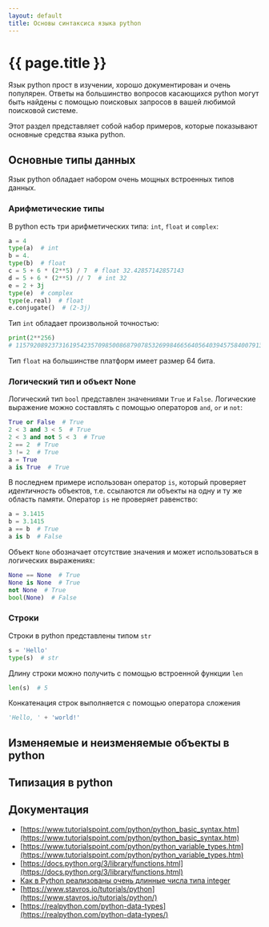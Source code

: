 ```yaml
---
layout: default
title: Основы синтаксиса языка python
---
```


# {{ page.title }}

Язык python прост в изучении, хорошо документирован и очень популярен. Ответы на большинство вопросов касающихся python могут быть найдены с помощью поисковых запросов в вашей любимой поисковой системе.

Этот раздел представляет собой набор примеров, которые показывают основные средства языка python.

<!-- В отличие от C++, python является:

* интерпретируемым языком программирования
* языком со строгой динамической типизацией (в C++ - нестрогая статическая) -->

## Основные типы данных

Язык python обладает набором очень мощных встроенных типов данных.

### Арифметические типы

В python есть три арифметических типа: `int`, `float` и `complex`:

```python
a = 4
type(a)  # int
b = 4.
type(b)  # float
c = 5 + 6 * (2**5) / 7  # float 32.42857142857143
d = 5 + 6 * (2**5) // 7  # int 32
e = 2 + 3j
type(e)  # complex
type(e.real)  # float
e.conjugate()  # (2-3j)
```

Тип `int` обладает произвольной точностью:

```python
print(2**256)
# 115792089237316195423570985008687907853269984665640564039457584007913129639936
```

Тип `float` на большинстве платформ имеет размер 64 бита.

### Логический тип и объект None

Логический тип `bool` представлен значениями `True` и `False`. Логические выражение можно составлять с помощью операторов `and`, `or` и `not`:

```python
True or False  # True
2 < 3 and 3 < 5  # True
2 < 3 and not 5 < 3  # True
2 == 2  # True
3 != 2  # True
a = True
a is True  # True
```

В последнем примере использован оператор `is`, который проверяет *идентичность* объектов, т.е. ссылаются ли объекты на одну и ту же область памяти. Оператор `is` не проверяет равенство:

```python
a = 3.1415
b = 3.1415
a == b  # True
a is b  # False
```

Объект `None` обозначает отсутствие значения и может использоваться в логических выражениях:

```python
None == None  # True
None is None  # True
not None  # True
bool(None)  # False
```

### Строки

Строки в python представлены типом `str`

```python
s = 'Hello'
type(s)  # str
```

Длину строки можно получить с помощью встроенной функции `len`

```python
len(s)  # 5
```

Конкатенация строк выполняется с помощью оператора сложения

```python
'Hello, ' + 'world!'
```

## Изменяемые и неизменяемые объекты в python


## Типизация в python



## Документация

* [https://www.tutorialspoint.com/python/python_basic_syntax.htm](https://www.tutorialspoint.com/python/python_basic_syntax.htm)
* [https://www.tutorialspoint.com/python/python_variable_types.htm](https://www.tutorialspoint.com/python/python_variable_types.htm)
* [https://docs.python.org/3/library/functions.html](https://docs.python.org/3/library/functions.html)
* [Как в Python реализованы очень длинные числа типа integer](https://habr.com/ru/company/otus/blog/489258/)
* [https://www.stavros.io/tutorials/python](https://www.stavros.io/tutorials/python/)
* [https://realpython.com/python-data-types](https://realpython.com/python-data-types/)